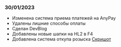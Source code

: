 ### 30/01/2023
  - Изменена система приема платежей на AnyPay
  - Удалены лишние способы оплаты
  - Сделан DevBlog
  - Добавлены новые шапки на HL2 в F4
  - Добавлена система откупа розыска [Скришот](https://media.discordapp.net/attachments/717020726561079329/1068905428634837002/gmod_h7k7A4CZaG.png)
